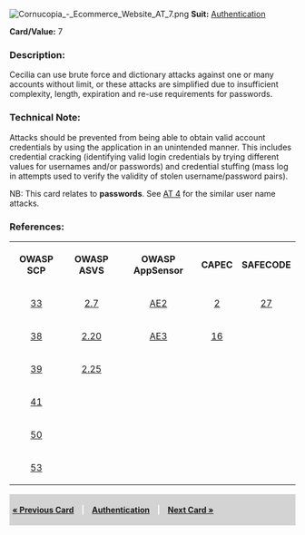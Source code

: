 ![Cornucopia_-_Ecommerce_Website_AT_7.png](Cornucopia_-_Ecommerce_Website_AT_7.png
"Cornucopia_-_Ecommerce_Website_AT_7.png") **Suit:**
[Authentication](Cornucopia_-_Ecommerce_Website_-_AT "wikilink")

**Card/Value:** 7

### Description:

Cecilia can use brute force and dictionary attacks against one or many
accounts without limit, or these attacks are simplified due to
insufficient complexity, length, expiration and re-use requirements for
passwords.

### Technical Note:

Attacks should be prevented from being able to obtain valid account
credentials by using the application in an unintended manner. This
includes credential cracking (identifying valid login credentials by
trying different values for usernames and/or passwords) and credential
stuffing (mass log in attempts used to verify the validity of stolen
username/password pairs).

NB: This card relates to **passwords**. See [AT
4](Cornucopia_-_Ecommerce_Website_-_AT_4 "wikilink") for the similar
user name attacks.

### References:

<table class="wikitable" style="text-align:center;">

<tr>

<th>

OWASP SCP

</th>

<th>

OWASP ASVS

</th>

<th>

OWASP AppSensor

</th>

<th>

CAPEC

</th>

<th>

SAFECODE

</th>

</tr>

<tr>

<td>

[33](OWASP_Secure_Coding_Practices_Checklist#33 "wikilink")

</td>

<td>

[2.7](OWASP_Application_Security_Verification_Standard#2.7 "wikilink")

</td>

<td>

[AE2](AppSensor_DetectionPoints#AE2 "wikilink")

</td>

<td>

[2](https://capec.mitre.org/data/definitions/2.html)

</td>

<td>

[27](SAFECode_Practical_Security_Stories#27 "wikilink")

</td>

</tr>

<tr>

<td>

[38](OWASP_Secure_Coding_Practices_Checklist#38 "wikilink")

</td>

<td>

[2.20](OWASP_Application_Security_Verification_Standard#2.20 "wikilink")

</td>

<td>

[AE3](AppSensor_DetectionPoints#AE3 "wikilink")

</td>

<td>

[16](https://capec.mitre.org/data/definitions/16.html)

</td>

<td>

</td>

</tr>

<tr>

<td>

[39](OWASP_Secure_Coding_Practices_Checklist#39 "wikilink")

</td>

<td>

[2.25](OWASP_Application_Security_Verification_Standard#2.25 "wikilink")

</td>

<td>

</td>

<td>

</td>

<td>

</td>

</tr>

<tr>

<td>

[41](OWASP_Secure_Coding_Practices_Checklist#41 "wikilink")

</td>

<td>

</td>

<td>

</td>

<td>

</td>

<td>

</td>

</tr>

<tr>

<td>

[50](OWASP_Secure_Coding_Practices_Checklist#50 "wikilink")

</td>

<td>

</td>

<td>

</td>

<td>

</td>

<td>

</td>

</tr>

<tr>

<td>

[53](OWASP_Secure_Coding_Practices_Checklist#53 "wikilink")

</td>

<td>

</td>

<td>

</td>

<td>

</td>

<td>

</td>

</tr>

</table>

<div style="padding:5px;background:LightGray;color:White;font-weight:bold;">

[« Previous Card](Cornucopia_-_Ecommerce_Website_-_AT_6 "wikilink")
<span style="padding-left:10px;padding-right:10px;"> |</span>
[Authentication](Cornucopia_-_Ecommerce_Website_-_AT "wikilink")
<span style="padding-left:10px;padding-right:10px;"> |</span> [Next Card
»](Cornucopia_-_Ecommerce_Website_-_AT_8 "wikilink")

</div>